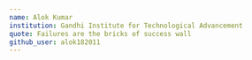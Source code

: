 ```yaml
---
name: Alok Kumar
institution: Gandhi Institute for Technological Advancement
quote: Failures are the bricks of success wall
github_user: alok182011
---
```

